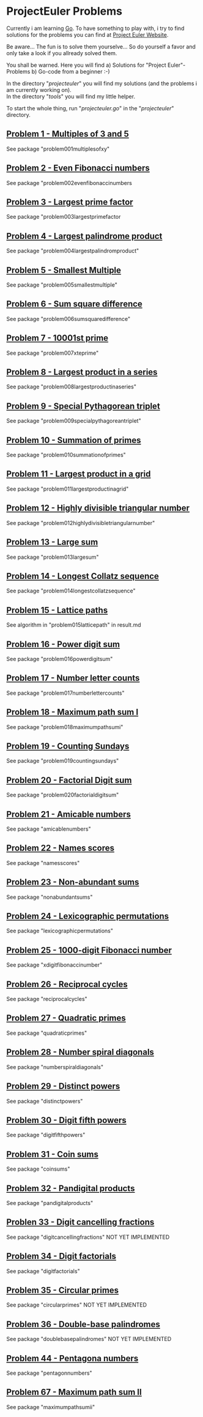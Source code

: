 # ProjectEuler Problems

Currently i am learning <a href="https://golang.org">Go</a>. To have something to play with, i try to find solutions for the problems you can find at <a href="https://projecteuler.net">Project Euler Website</a>.

Be aware... The fun is to solve them yourselve... So do yourself a favor and only take a look if you allready solved them.

You shall be warned. Here you will find
a) Solutions for "Project Euler"-Problems 
b) Go-code from a beginner :-)


In the directory "_projecteuler_" you will find my solutions (and the problems i am currently working on).  
In the directory "_tools_" you will find my little helper.

To start the whole thing, run "_projecteuler.go_" in the "_projecteuler_" directory.


## <a href="https://projecteuler.net/problem=1">Problem 1 - Multiples of 3 and 5</a>
See package "problem001multiplesofxy"

## <a href="https://projecteuler.net/problem=2">Problem 2 - Even Fibonacci numbers</a>
See package "problem002evenfibonaccinumbers

## <a href="https://projecteuler.net/problem=3">Problem 3 - Largest prime factor</a>
See package "problem003largestprimefactor

## <a href="https://projecteuler.net/problem=4">Problem 4 - Largest palindrome product</a>
See package "problem004largestpalindromproduct"

## <a href="https://projecteuler.net/problem=5">Problem 5 - Smallest Multiple</a>
See package "problem005smallestmultiple"

## <a href="https://projecteuler.net/problem=6">Problem 6 - Sum square difference</a>
See package "problem006sumsquaredifference"

## <a href="https://projecteuler.net/problem=7">Problem 7 - 10001st prime</a>
See package "problem007xteprime"

## <a href="https://projecteuler.net/problem=8">Problem 8 - Largest product in a series</a>
See package "problem008largestproductinaseries"

## <a href="https://projecteuler.net/problem=9">Problem 9 - Special Pythagorean triplet</a>
See package "problem009specialpythagoreantriplet"

## <a href="https://projecteuler.net/problem=10">Problem 10 - Summation of primes</a>
See package "problem010summationofprimes"

## <a href="https://projecteuler.net/problem=11">Problem 11 - Largest product in a grid</a>
See package "problem011largestproductinagrid"

## <a href="Highly divisible triangular number">Problem 12 - Highly divisible triangular number</a>
See package "problem012highlydivisibletriangularnumber"

## <a href="https://projecteuler.net/problem=13">Problem 13 - Large sum</a>
See package "problem013largesum"

## <a href="https://projecteuler.net/problem=14">Problem 14 - Longest Collatz sequence</a>
See package "problem014longestcollatzsequence"

## <a href="https://projecteuler.net/problem=15">Problem 15 - Lattice paths</a>
See algorithm in "problem015latticepath" in result.md

## <a href="https://projecteuler.net/problem=16">Problem 16 - Power digit sum</a>
See package "problem016powerdigitsum"

## <a href="https://projecteuler.net/problem=17">Problem 17 - Number letter counts</a>
See package "problem017numberlettercounts"

## <a href="https://projecteuler.net/problem=18">Problem 18 - Maximum path sum I</a>
See package "problem018maximumpathsumi"

## <a href="https://projecteuler.net/problem=19">Problem 19 - Counting Sundays</a>
See package "problem019countingsundays"

## <a href="https://projecteuler.net/problem=20">Problem 20 - Factorial Digit sum</a>
See package "problem020factorialdigitsum"

## <a href="https://projecteuler.net/problem=21">Problem 21 - Amicable numbers</a>
See package "amicablenumbers"

## <a href="https://projecteuler.net/problem=22">Problem 22 - Names scores</a>
See package "namesscores"

## <a href="https://projecteuler.net/problem=23">Problem 23 - Non-abundant sums</a>
See package "nonabundantsums"

## <a href="https://projecteuler.net/problem=24">Problem 24 - Lexicographic permutations</a>
See package "lexicographicpermutations"

## <a href="https://projecteuler.net/problem=25">Problem 25 - 1000-digit Fibonacci number</a>
See package "xdigitfibonaccinumber"

## [Problem 26 - Reciprocal cycles](https://projecteuler.net/problem=26)
See package "reciprocalcycles"

## [Problem 27 - Quadratic primes](https://projecteuler.net/problem=27)
See package "quadraticprimes"  

## [Problem 28 - Number spiral diagonals](https://projecteuler.net/problem=28)
See package "numberspiraldiagonals"

## [Problem 29 - Distinct powers](https://projecteuler.net/problem=29)
See package "distinctpowers"

## [Problem 30 - Digit fifth powers](https://projecteuler.net/problem=30)
See package "digitfifthpowers"

## [Problem 31 - Coin sums](https://projecteuler.net/problem=31)
See package "coinsums"

## [Problem 32 - Pandigital products](https://projecteuler.net/problem=32)
See package "pandigitalproducts"

## [Problen 33 - Digit cancelling fractions](https://projecteuler.net/problem=33)
See package "digitcancellingfractions"
NOT YET IMPLEMENTED

## [Problem 34 - Digit factorials](https://projecteuler.net/problem=34)
See package "digitfactorials"

## [Problem 35 - Circular primes](https://projecteuler.net/problem=35)
See package "circularprimes"
NOT YET IMPLEMENTED

## [Problem 36 - Double-base palindromes](https://projecteuler.net/problem=36)
See package "doublebasepalindromes"
NOT YET IMPLEMENTED

## <a href="https://projecteuler.net/problem=44">Problem 44 - Pentagona numbers</a>
See package "pentagonnumbers"

## [Problem 67 - Maximum path sum II](https://projecteuler.net/problem=67)
See package "maximumpathsumii"
